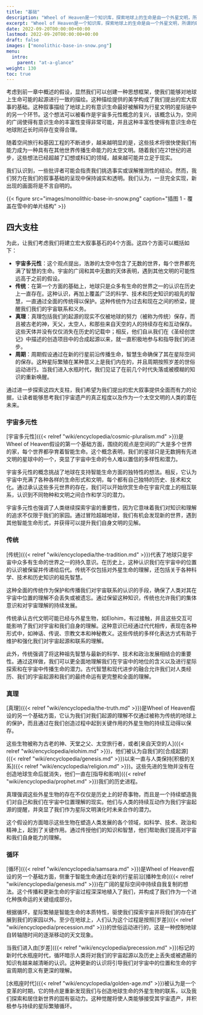 ```yaml
---
title: "基础"
description: "Wheel of Heaven是一个知识库，探索地球上的生命是由一个外星文明，所谓的Elohim，智能设计的工作假设。"
excerpt: "Wheel of Heaven是一个知识库，探索地球上的生命是由一个外星文明，所谓的Elohim，智能设计的工作假设。"
date: 2022-09-20T00:00:00+00:00
lastmod: 2022-09-20T00:00:00+00:00
draft: false
images: ["monolithic-base-in-snow.png"]
menu:
  intro:
    parent: "at-a-glance"
weight: 130
toc: true
---
```


考虑到前一章中概述的假设，显然我们可以创建一种思想框架，使我们能够对地球上生命可能的起源进行一致的描绘。这种描绘提供的美学构成了我们提出的宏大叙事的基础。这种叙事描绘了地球上的有意识生命最好被解释为行星文明的星际链中的另一个环节。这个想法可以被看作是宇宙多元性概念的复兴，该概念认为，空间的广阔使得有意识生命的丰富性变得非常可能，并且这种丰富性使得有意识生命在地球附近长时间存在变得合理。

随着空间旅行和基因工程的不断进步，越来越明显的是，这些技术将很快使我们有能力成为一种具有在其他世界传播生命能力的太空文明。随着我们在21世纪的进步，这些想法已经超越了幻想或科幻的领域，越来越可能并立足于现实。

我们认识到，一些批评者可能会指责我们挑选事实或误解推测性的结论。然而，我们努力在我们的叙事基础的呈现中保持诚实和透明。我们认为，一旦完全实现，新出现的画面将是不言自明的。

{{< figure src="images/monolithic-base-in-snow.png" caption="插图 1 - 覆盖在雪中的单片结构" >}}

## 四大支柱

为此，让我们考虑我们将建立宏大叙事基石的4个方面。这四个方面可以概括如下：

- **宇宙多元性**：这个观点提出，浩渺的太空中包含了无数的世界，每个世界都充满了智慧的生命。宇宙的广阔和其中无数的天体表明，遇到其他文明的可能性远高于之前的假设。
- **传统**：在第一个方面的基础上，地球只是众多有生命的世界之一的认识在历史上一直存在。这种认识，再加上覆盖广泛的科学、技术和历史知识的祖先的智慧，一直通过全面的传统得以保护。这种传统作为过去和现在之间的桥梁，提醒我们我们的宇宙联系和义务。
- **真理**：真理包括我们的起源的现实不仅被地球的努力（被称为传统）保存，而且被古老的神，天父，太空人，和那些来自天空的人的持续存在和互动保存。这些天体并没有仅仅消失在历史的记载中；相反，他们自从我们在《圣经创世记》中描述的创造项目中的合成起源以来，就一直积极地参与和指导我们的进步。
- **周期**：周期假设通过在新的行星前沿传播生命，智慧生命确保了其在星际空间的保存。这种星际繁殖在某种意义上是我们内在的，并且周期按照岁差的世俗运动进行。当我们进入水瓶时代，我们见证了在前几个时代失落或被模糊的知识的重新唤醒。

通过进一步探索这四大支柱，我们希望为我们提出的宏大叙事提供全面而有力的论据，让读者能够思考我们宇宙遗产的真正程度以及作为一个太空文明的人类的潜在未来。

### 宇宙多元性

[宇宙多元性]({{< relref "wiki/encyclopedia/cosmic-pluralism.md" >}})是Wheel of Heaven假设的第一个基础方面，围绕的观点是空间的广大是多个世界的家，每个世界都孕育着智能生命。这个概念表明，我们的星球只是无数拥有先进文明的星球中的一个，突显了宇宙中生命的令人难以置信的多样性和潜力。

宇宙多元性的概念挑战了地球在支持智能生命方面的独特性的想法。相反，它认为宇宙中充满了各种各样的生命形式和文明，每个都有自己独特的历史、技术和文化。通过承认这些多元世界的存在，我们可以开始欣赏生命在宇宙尺度上的相互联系，认识到不同物种和文明之间合作和学习的潜力。

宇宙多元性也强调了人类继续探索宇宙的重要性，因为它意味着我们对知识和理解的追求不仅限于我们的家园。通过冒险超越地球，我们有机会发现新的世界，遇到其他智能生命形式，并获得可以提升我们自身文明的见解。

### 传统

[传统]({{< relref "wiki/encyclopedia/the-tradition.md" >}})代表了地球只是宇宙中众多有生命的世界之一的持久意识。在历史上，这种认识我们在宇宙中的位置的认识被保留并传递给后代。传统不仅包括对外星生命的理解，还包括关于各种科学、技术和历史知识的祖先智慧。

这种全面的传统作为保护和传播我们对宇宙联系的认识的手段，确保了人类对其在宇宙中位置的理解不会丢失或被遗忘。通过保留这种知识，传统也允许我们的集体意识和对宇宙理解的持续发展。

传统承认古代文明可能已经与外星生物，如Elohim，有过接触，并且这些交互可能影响了我们对宇宙和我们自身的理解。这种意识已经通过代代相传，表现在各种形式中，如神话、传说、宗教文本和神秘教义。这些传统的多样化表达方式有助于维护和强化我们对宇宙起源和联系的理解。

此外，传统强调了将这种祖先智慧与最新的科学、技术和政治发展相结合的重要性。通过这样做，我们可以更全面地理解我们在宇宙中的地位的含义以及进行星际探索和在宇宙中传播生命的潜力。古代智慧和现代进步的融合允许我们对人类经历、我们的宇宙起源和我们的最终命运有更完整和全面的理解。

### 真理

[真理]({{< relref "wiki/encyclopedia/the-truth.md" >}})是Wheel of Heaven假设的另一个基础方面，它认为我们对我们起源的理解不仅通过被称为传统的地球上的保护，而且通过在我们创造过程中起到关键作用的外星生物的持续互动得以保存。

这些生物被称为古老的神、天堂之父、太空旅行者，或者[来自天空的人]({{< relref "wiki/encyclopedia/elohim.md" >}})，他们被认为自我们的[合成起源]({{< relref "wiki/encyclopedia/genesis.md" >}})以来一直与人类保持[积极的关系]({{< relref "wiki/encyclopedia/religion.md" >}})。这些先进的生物并没有在创造地球生命后就消失，他们一直在[指导和影响]({{< relref "wiki/encyclopedia/prophet.md" >}})我们的历史进程。

真理强调这些外星生物的存在不仅仅是历史上的好奇事物，而且是一个持续塑造我们对自己和我们在宇宙中位置理解的现实。他们与人类的持续互动作为我们宇宙起源的提醒，并突显了我们作为星际文明演化时未来合作的潜力。

这个假设的方面暗示这些生物在塑造人类发展的各个领域，如科学、技术、政治和精神上，起到了关键作用。通过传授他们的知识和智慧，他们帮助我们提高对宇宙和我们自身能力的理解。

### 循环

[循环]({{< relref "wiki/encyclopedia/samsara.md" >}})是Wheel of Heaven假设的另一个基础方面，侧重于智能生命通过在新的行星前沿[播种生命]({{< relref "wiki/encyclopedia/genesis.md" >}})在广阔的星际空间中持续自我复制的想法。这个传播和更新生命的宇宙过程深深地植入了我们，并构成了我们作为一个进化种族命运的关键组成部分。

根据循环，星际繁殖是智能生命的本质特性，驱使我们探索宇宙并将我们的存在扩展到我们的家园以外。至少在地球上，人们认为这个过程是按照[岁差]({{< relref "wiki/encyclopedia/precession.md" >}})的世俗运动进行的，这是一种控制地球自转轴随时间的逐渐移动的天文现象。

当我们进入由[岁差]({{< relref "wiki/encyclopedia/precession.md"  >}})标记的新时代水瓶座时代，循环暗示人类将对我们的宇宙起源以及历史上丢失或被遮蔽的知识有越来越清晰的认识。这种更新的认识将引导我们对宇宙中的位置和生命的宇宙周期的意义有更深的理解。

[水瓶座时代]({{< relref "wiki/encyclopedia/golden-age.md" >}})被认为是一个变革的时期，它的特点是重新发现我们与创造地球生命的外星生物的联系，以及我们探索和居住新世界的固有驱动力。这种觉醒将使人类能够接受其宇宙遗产，并积极参与持续的星际繁殖循环。
